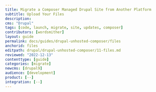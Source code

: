 ```yaml
---
title: Migrate a Composer Managed Drupal Site from Another Platform
subtitle: Upload Your Files
description: 
cms: "Drupal"
tags: [code, launch, migrate, site, updates, composer]
contributors: [wordsmither]
layout: guide
permalink: docs/guides/drupal-unhosted-composer/files
anchorid: files
editpath: drupal/drupal-unhosted-composer/11-files.md
reviewed: "2022-12-13"
contenttype: [guide]
categories: [migrate]
newcms: [drupal9]
audience: [development]
product: [--]
integration: [--]
---
```


<Partial file="migrate/drupal-addfiles.md" />

